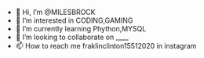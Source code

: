 - 👋 Hi, I’m @MILESBROCK
- 👀 I’m interested in CODING,GAMING
- 🌱 I’m currently learning Phython,MYSQL
- 💞️ I’m looking to collaborate on ____
- 📫 How to reach me fraklinclinton15512020 in instagram
<!---
MILESBROCK/MILESBROCK is a ✨ special ✨ repository because its `README.md` (this file) appears on your GitHub profile.
You can click the Preview link to take a look at your changes.
--->
